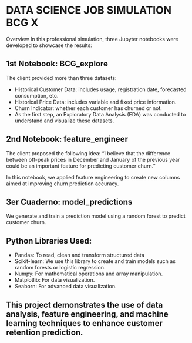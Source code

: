 # DATA SCIENCE JOB SIMULATION BCG X

Overview
In this professional simulation, three Jupyter notebooks were developed to showcase the results:

## 1st Notebook: BCG_explore
The client provided more than three datasets:

- Historical Customer Data: includes usage, registration date, forecasted consumption, etc.
- Historical Price Data: includes variable and fixed price information.
- Churn Indicator: whether each customer has churned or not.
- As the first step, an Exploratory Data Analysis (EDA) was conducted to understand and visualize these datasets.

## 2nd Notebook: feature_engineer
The client proposed the following idea:
“I believe that the difference between off-peak prices in December and January of the previous year could be an important feature for predicting customer churn.”

In this notebook, we applied feature engineering to create new columns aimed at improving churn prediction accuracy.

## 3er Cuaderno: model_predictions
We generate and train a prediction model using a random forest to predict customer churn.

## Python Libraries Used:

- Pandas: To read, clean and transform structured data
- Scikit-learn: We use this library to create and train models such as random forests or logistic regression.
- Numpy: For mathematical operations and array manipulation.
- Matplotlib: For data visualization.
- Seaborn: For advanced data visualization.

## This project demonstrates the use of data analysis, feature engineering, and machine learning techniques to enhance customer retention prediction.
